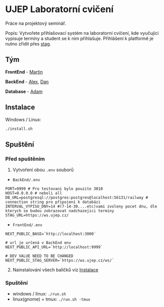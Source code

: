 # UJEP Laboratorní cvičení

Práce na projektový seminář.

Popis: Vytvořete přihlašovací systém na laboratorní cvičení, kde vyučující vypisuje termíny a student se k nim přihlašuje. Přihlášení k platformě je nutno zřídit přes [stag](http://stag.ujep.cz/).


## Tým

**FrontEnd** - [Martin](https://github.com/kopytkg)

**BackEnd** -
[Alex](https://github.com/Bumross), [Dan](https://github.com/DanielRiha8906)

**Database** - [Adam](https://github.com/Midiros) 


## Instalace

Windows / Linux:
```bash
./install.sh
```

## Spuštění

### Před spuštěním
1. Vytvoření obou `.env` souborů
- `BackEnd/.env`
```env
PORT=9999 # Pro testovani bylo pouzito 3010
HOST=0.0.0.0 # neboli all
DB_URL=postgresql://postgres:postgres@localhost:56131/railway # connection string pro připojení k databázi
INTERVAL_VYPISU_DNY=14 #(7-14-30....etc)vami zvoleny pocet dnu, dle kterych se budou zobrazovat nadchazejici terminy
STAG_URL=https://ws.ujep.cz/
```
- `FrontEnd/.env`
```env
NEXT_PUBLIC_BASE=`http://localhost:3000`

# url je určená v BackEnd env
NEXT_PUBLIC_API_URL=`http://localhost:9999`

# DEV VALUE NEED TO BE CHANGED
NEXT_PUBLIC_STAG_SERVER=`https://ws.ujep.cz/ws/`
```

2. Nainstalování všech balíčků viz [Instalace](#instalace)

### Spuštění
- windows / linux: `./run.sh`
- linux(gnome) + tmux: `./run.sh -tmux`
